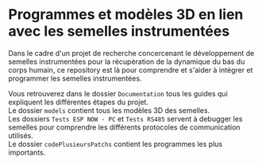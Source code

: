 # Programmes et modèles 3D en lien avec les semelles instrumentées
Dans le cadre d'un projet de recherche concercenant le développement de semelles instrumentées pour la récupèration de la dynamique du bas du corps humain, ce repository est là pour comprendre et s'aider à intégrer et programmer les semelles instrumentées.  
  
Vous retrouverez dans le dossier `Documentation` tous les guides qui expliquent les différentes étapes du projet.  
Le dossier `models` contient tous les modèles 3D des semelles.  
Les dossiers `Tests ESP NOW - PC` et `Tests RS485` servent à debugger les semelles pour comprendre les différents protocoles de communication utilisés.  
Le dossier `codePlusieursPatchs` contient les programmes les plus importants.  